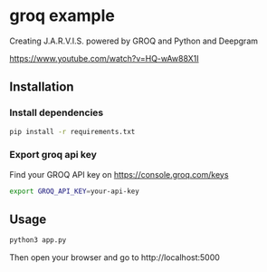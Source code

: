 # groq example

Creating J.A.R.V.I.S. powered by GROQ and Python and Deepgram

https://www.youtube.com/watch?v=HQ-wAw88X1I

## Installation

### Install dependencies

```bash
pip install -r requirements.txt

```

### Export groq api key

Find your GROQ API key on https://console.groq.com/keys

```bash
export GROQ_API_KEY=your-api-key
```

## Usage

```bash
python3 app.py
```

Then open your browser and go to http://localhost:5000
